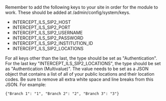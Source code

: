 Remember to add the following keys to your site in order for the module to work.
These should be added at /admin/config/system/keys.

* INTERCEPT_ILS_SIP2_HOST
* INTERCEPT_ILS_SIP2_PORT
* INTERCEPT_ILS_SIP2_USERNAME
* INTERCEPT_ILS_SIP2_PASSWORD
* INTERCEPT_ILS_SIP2_INSTITUTION_ID
* INTERCEPT_ILS_SIP2_LOCATIONS

For all keys other than the last, the type should be set as "Authentication".
For the last key "INTERCEPT_ILS_SIP2_LOCATIONS", the type should be
set as "Authentication (Multivalue)". The value needs to be set as a JSON object
that contains a list of all of your public locations and their location codes.
Be sure to remove all extra white space and line breaks from this JSON.
For example: 

```
{"Branch 1": "1", "Branch 2": "2", "Branch 3": "3"}
```
